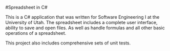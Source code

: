 #Spreadsheet in C#

This is a C# application that was written for Software Engineering I at the University of Utah. The spreadsheet includes a complete user interface, ability to save and open files. As well as handle formulas and all other basic operations of a spreadsheet.

This project also includes comprehensive sets of unit tests.
